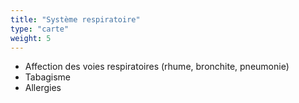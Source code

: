 ```yaml
---
title: "Système respiratoire"
type: "carte"
weight: 5
---
```


* Affection des voies respiratoires (rhume, bronchite, pneumonie)
* Tabagisme
* Allergies
